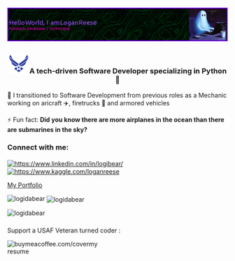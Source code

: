 ![Border](<github-header-image (5)-1.png>)
<!-- <h1 align="center">Howdy! 👋, I'm Logan Reese -->

<h3 align="center"><img src='icons8-us-air-force-48.png'>A tech-driven Software Developer specializing in Python 🐍</h3>


🚀 I transitioned to Software Development from previous roles as a Mechanic working on aricraft ✈️, firetrucks 🚒 and armored vehicles

⚡ Fun fact: **Did you know there are more airplanes in the ocean than there are submarines in the sky?**

<h3 align="left">Connect with me:</h3>
<p align="left">
<a href="https://linkedin.com/in/https://www.linkedin.com/in/logibear/" target="blank"><img align="center" src="https://raw.githubusercontent.com/rahuldkjain/github-profile-readme-generator/master/src/images/icons/Social/linked-in-alt.svg" alt="https://www.linkedin.com/in/logibear/" height="30" width="40" /></a>
<a href="https://kaggle.com/https://www.kaggle.com/loganreese" target="blank"><img align="center" src="https://raw.githubusercontent.com/rahuldkjain/github-profile-readme-generator/master/src/images/icons/Social/kaggle.svg" alt="https://www.kaggle.com/loganreese" height="30" width="40" /></a>
<a href="https://loganreese.vercel.app/" target="blank"><p>My Portfolio</p></a>
</p>


<p><img align="left" src="https://github-readme-stats.vercel.app/api/top-langs?username=logidabear&show_icons=true&locale=en&layout=compact" alt="logidabear" /></p>

<p>&nbsp;<img align="center" src="https://github-readme-stats.vercel.app/api?username=logidabear&show_icons=true&locale=en" alt="logidabear" /></p>
<p align="left"> <img src="https://komarev.com/ghpvc/?username=logidabear&label=Profile%20views&color=0e75b6&style=flat" alt="logidabear" /> </p>

<h3 align="left"><h4></h4>Support a USAF Veteran turned coder :</h3>
<p><a href="https://www.buymeacoffee.com/buymeacoffee.com/covermyresume "> <img align="left" src="https://cdn.buymeacoffee.com/buttons/v2/default-yellow.png" height="50" width="210" alt="buymeacoffee.com/covermyresume " /></a></p><br><br>
<!---
LogiDaBear/LogiDaBear is a ✨ special ✨ repository because its `README.md` (this file) appears on your GitHub profile.
You can click the Preview link to take a look at your changes.
--->

